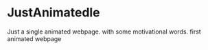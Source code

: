 # JustAnimatedle 
Just a single animated webpage.
with some motivational words.
first animated webpage
